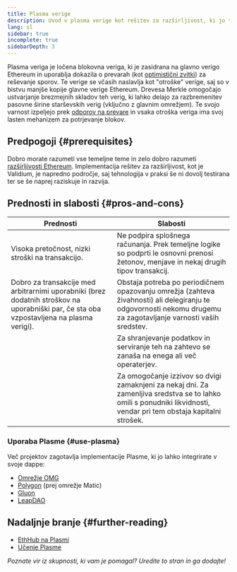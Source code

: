 ```yaml
---
title: Plasma verige
description: Uvod v plasma verige kot rešitev za razširljivost, ki jo trenutno uporablja skupnost Ethereum.
lang: sl
sidebar: true
incomplete: true
sidebarDepth: 3
---
```


Plasma veriga je ločena blokovna veriga, ki je zasidrana na glavno verigo Ethereum in uporablja dokazila o prevarah (kot [optimistični zvitki](/developers/docs/scaling/optimistic-rollups/)) za reševanje sporov. Te verige se včasih naslavlja kot "otroške" verige, saj so v bistvu manjše kopije glavne verige Ethereum. Drevesa Merkle omogočajo ustvarjanje brezmejnih skladov teh verig, ki lahko delajo za razbremenitev pasovne širine starševskih verig (vključno z glavnim omrežjem). Te svojo varnost izpeljejo prek [odporov na prevare](/glossary/#fraud-proof) in vsaka otroška veriga ima svoj lasten mehanizem za potrjevanje blokov.

## Predpogoji {#prerequisites}

Dobro morate razumeti vse temeljne teme in zelo dobro razumeti [razširljivosti Ethereum](/developers/docs/scaling/). Implementacija rešitev za razširljivost, kot je Validium, je napredno področje, saj tehnologija v praksi še ni dovolj testirana ter se še naprej raziskuje in razvija.

## Prednosti in slabosti {#pros-and-cons}

| Prednosti                                                                                                                                | Slabosti                                                                                                                                                            |
| ---------------------------------------------------------------------------------------------------------------------------------------- | ------------------------------------------------------------------------------------------------------------------------------------------------------------------- |
| Visoka pretočnost, nizki stroški na transakcijo.                                                                                         | Ne podpira splošnega računanja. Prek temeljne logike so podprti le osnovni prenosi žetonov, menjave in nekaj drugih tipov transakcij.                               |
| Dobro za transakcije med arbitrarnimi uporabniki (brez dodatnih stroškov na uporabniški par, če sta oba vzpostavljena na plasma verigi). | Obstaja potreba po periodičnem opazovanju omrežja (zahteva živahnosti) ali delegiranju te odgovornosti nekomu drugemu za zagotavljanje varnosti vaših sredstev.     |
|                                                                                                                                          | Za shranjevanje podatkov in serviranje teh na zahtevo se zanaša na enega ali več operaterjev.                                                                       |
|                                                                                                                                          | Za omogočanje izzivov so dvigi zamaknjeni za nekaj dni. Za zamenljiva sredstva se to lahko omili s ponudniki likvidnosti, vendar pri tem obstaja kapitalni strošek. |

### Uporaba Plasme {#use-plasma}

Več projektov zagotavlja implementacije Plasme, ki jo lahko integrirate v svoje dappe:

- [Omrežje OMG](https://omg.network/)
- [Polygon](https://polygon.technology/) (prej omrežje Matic)
- [Gluon](https://gluon.network/)
- [LeapDAO](https://ipfs.leapdao.org/)

## Nadaljnje branje {#further-reading}

- [EthHub na Plasmi](https://docs.ethhub.io/ethereum-roadmap/layer-2-scaling/plasma/)
- [Učenje Plasme](https://www.learnplasma.org/en/)

_Poznate vir iz skupnosti, ki vam je pomagal? Uredite to stran in ga dodajte!_
